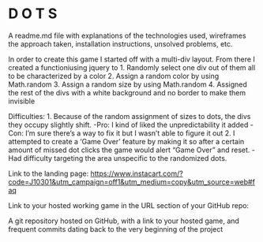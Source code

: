 

# D O T S

A readme.md file with explanations of the technologies used, wireframes the approach taken, installation instructions, unsolved problems, etc.

In order to create this game I started off with a multi-div layout. From there I created a functioniusing jquery to 
    1. Randomly select one div out of them all to be characterized by a color
    2. Assign a random color by using Math.random
    3. Assign a random size by using Math.random
    4. Assigned the rest of the divs with a white background and no border to make them invisible

Difficulties:
    1. Because of the random assignment of sizes to dots, the divs they occupy slightly shift.
        -Pro: I kind of liked the unpredictability it added
        -Con: I’m sure there’s a way to fix it but I wasn’t able to figure it out
    2. I attempted to create a ‘Game Over’ feature by making it so after a certain amount of missed dot clicks the game would alert “Game Over” and reset.
        -Had difficulty targeting the area unspecific to the randomized dots.


Link to the landing page: https://www.instacart.com/?code=J10301&utm_campaign=off1&utm_medium=copy&utm_source=web#faq

Link to your hosted working game in the URL section of your GitHub repo:


A git repository hosted on GitHub, with a link to your hosted game, and frequent commits dating back to the very beginning of the project


<!-- ![alt tag](Wireframe.htm) WIREFRAME -->

